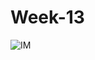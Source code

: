 ﻿# Week-13

![IM](https://github.com/illinoistech-itm/imagotra/blob/master/ITMD-521/Week-13/Results/Result.png)
